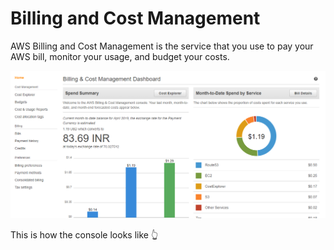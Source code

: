 # Billing and Cost Management

AWS Billing and Cost Management is the service that you use to pay your AWS bill, monitor your usage, and budget your costs.

![](../../.gitbook/assets/image%20%2882%29.png)

This is how the console looks like 👆 





